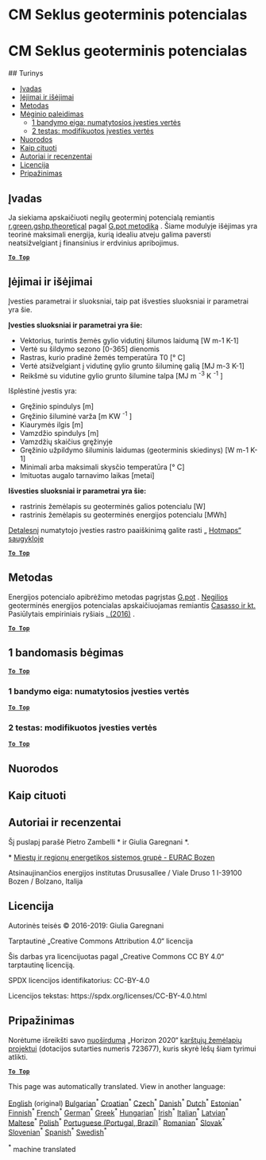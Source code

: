 <h1> <a class="anchor" id="cm-shallow-geothermal-potential" href="#cm-shallow-geothermal-potential"><i class="fa fa-link"></i></a> CM Seklus geoterminis potencialas </h1><h1> <a class="anchor" id="cm-shallow-geothermal-potential" href="#cm-shallow-geothermal-potential"><i class="fa fa-link"></i></a> CM Seklus geoterminis potencialas </h1> ## Turinys <ul><li> <a href="#introduction">Įvadas</a> </li><li> <a href="#inputs-and-outputs">Įėjimai ir išėjimai</a> </li><li> <a href="#method">Metodas</a> </li><li> <a href="#sample-run">Mėginio paleidimas</a> <ul><li> <a href="#test-run-1-default-input-values">1 bandymo eiga: numatytosios įvesties vertės</a> </li><li> <a href="#test-run-2-modified-input-values">2 testas: modifikuotos įvesties vertės</a> </li></ul></li><li> <a href="#references">Nuorodos</a> </li><li> <a href="#how-to-cite">Kaip cituoti</a> </li><li> <a href="#authors-and-reviewers">Autoriai ir recenzentai</a> </li><li> <a href="#license">Licencija</a> </li><li> <a href="#acknowledgement">Pripažinimas</a> </li></ul><h2> <a class="anchor" id="introduction" href="#introduction"><i class="fa fa-link"></i></a> Įvadas </h2><p> Ja siekiama apskaičiuoti negilų geoterminį potencialą remiantis <a href="https://grass.osgeo.org/grass76/manuals/addons/r.green.gshp.theoretical.html">r.green.gshp.theoretical</a> pagal <a href="https://www.sciencedirect.com/science/article/pii/S0360544216303358">G.pot metodiką</a> . Šiame modulyje išėjimas yra teorinė maksimali energija, kurią idealiu atveju galima paversti neatsižvelgiant į finansinius ir erdvinius apribojimus. </p><p><ins> <code><strong><a href="#table-of-contents">To Top</a></strong></code> </ins> </p><h2> <a class="anchor" id="inputs-and-outputs" href="#inputs-and-outputs"><i class="fa fa-link"></i></a> Įėjimai ir išėjimai </h2><p> Įvesties parametrai ir sluoksniai, taip pat išvesties sluoksniai ir parametrai yra šie. </p><p> <strong>Įvesties sluoksniai ir parametrai yra šie:</strong> </p><ul><li> Vektorius, turintis žemės gylio vidutinį šilumos laidumą [W m-1 K-1] </li><li> Vertė su šildymo sezono [0-365] dienomis </li><li> Rastras, kurio pradinė žemės temperatūra T0 [° C] </li><li> Vertė atsižvelgiant į vidutinę gylio grunto šiluminę galią [MJ m-3 K-1] </li><li> Reikšmė su vidutine gylio grunto šilumine talpa [MJ m <sup>-3</sup> K <sup>-1</sup> ] </li></ul><p> Išplėstinė įvestis yra: </p><ul><li> Gręžinio spindulys [m] </li><li> Gręžinio šiluminė varža [m KW <sup>-1</sup> ] </li><li> Kiaurymės ilgis [m] </li><li> Vamzdžio spindulys [m] </li><li> Vamzdžių skaičius gręžinyje </li><li> Gręžinio užpildymo šiluminis laidumas (geoterminis skiedinys) [W m-1 K-1] </li><li> Minimali arba maksimali skysčio temperatūra [° C] </li><li> Imituotas augalo tarnavimo laikas [metai] </li></ul><p> <strong>Išvesties sluoksniai ir parametrai yra šie:</strong> </p><ul><li> rastrinis žemėlapis su geoterminės galios potencialu [W] </li><li> rastrinis žemėlapis su geoterminės energijos potencialu [MWh] </li></ul><p> <a href="https://gitlab.com/hotmaps/potential/potential_geothermal_raster">Detalesnį</a> numatytojo įvesties rastro paaiškinimą galite rasti „ <a href="https://gitlab.com/hotmaps/potential/potential_geothermal_raster">Hotmaps“ saugykloje</a> </p><p><ins> <code><strong><a href="#table-of-contents">To Top</a></strong></code> </ins> </p><h2> <a class="anchor" id="method" href="#method"><i class="fa fa-link"></i></a> Metodas </h2><p> Energijos potencialo apibrėžimo metodas pagrįstas <a href="https://www.sciencedirect.com/science/article/pii/S0360544216303358">G.pot</a> . <a href="https://www.sciencedirect.com/science/article/pii/S0360544216303358">Negilios</a> geoterminės energijos potencialas apskaičiuojamas remiantis <a href="https://www.sciencedirect.com/science/article/pii/S0360544216303358">Casasso ir kt.</a> Pasiūlytais empiriniais ryšiais <a href="https://www.sciencedirect.com/science/article/pii/S0360544216303358">. (2016)</a> . </p><p><ins> <code><strong><a href="#table-of-contents">To Top</a></strong></code> </ins> </p><h2> <a class="anchor" id="test-run-1" href="#test-run-1"><i class="fa fa-link"></i></a> 1 bandomasis bėgimas </h2><p><ins> <code><strong><a href="#table-of-contents">To Top</a></strong></code> </ins> </p><h3> <a class="anchor" id="test-run-1--default-input-values" href="#test-run-1--default-input-values"><i class="fa fa-link"></i></a> 1 bandymo eiga: numatytosios įvesties vertės </h3><p><ins> <code><strong><a href="#table-of-contents">To Top</a></strong></code> </ins> </p><h3> <a class="anchor" id="test-run-2--modified-input-values" href="#test-run-2--modified-input-values"><i class="fa fa-link"></i></a> 2 testas: modifikuotos įvesties vertės </h3><p><ins> <code><strong><a href="#table-of-contents">To Top</a></strong></code> </ins> </p><h2> <a class="anchor" id="references" href="#references"><i class="fa fa-link"></i></a> Nuorodos </h2><h2> <a class="anchor" id="how-to-cite" href="#how-to-cite"><i class="fa fa-link"></i></a> Kaip cituoti </h2><h2> <a class="anchor" id="authors-and-reviewers" href="#authors-and-reviewers"><i class="fa fa-link"></i></a> Autoriai ir recenzentai </h2><p> Šį puslapį parašė Pietro Zambelli * ir Giulia Garegnani *. </p><p> * <a href="http://www.eurac.edu/en/research/technologies/renewableenergy/researchfields/Pages/Energy-strategies-and-planning.aspx">Miestų ir regionų energetikos sistemos grupė - EURAC Bozen</a> </p><p> Atsinaujinančios energijos institutas Drususallee / Viale Druso 1 I-39100 Bozen / Bolzano, Italija </p><h2> <a class="anchor" id="license" href="#license"><i class="fa fa-link"></i></a> Licencija </h2><p> Autorinės teisės © 2016-2019: Giulia Garegnani </p><p> Tarptautinė „Creative Commons Attribution 4.0“ licencija </p><p> Šis darbas yra licencijuotas pagal „Creative Commons CC BY 4.0“ tarptautinę licenciją. </p><p> SPDX licencijos identifikatorius: CC-BY-4.0 </p><p> Licencijos tekstas: https://spdx.org/licenses/CC-BY-4.0.html </p><h2> <a class="anchor" id="acknowledgement" href="#acknowledgement"><i class="fa fa-link"></i></a> Pripažinimas </h2><p> Norėtume išreikšti savo <a href="https://www.hotmaps-project.eu">nuoširdumą</a> „Horizon 2020“ <a href="https://www.hotmaps-project.eu">karštųjų žemėlapių projektui</a> (dotacijos sutarties numeris 723677), kuris skyrė lėšų šiam tyrimui atlikti. </p><p><ins> <code><strong><a href="#table-of-contents">To Top</a></strong></code> </ins> </p>
<!--- THIS IS A SUPER UNIQUE IDENTIFIER -->

This page was automatically translated. View in another language:

[English](../en/CM-Shallow-geothermal-potential) (original) [Bulgarian](../bg/CM-Shallow-geothermal-potential)<sup>\*</sup> [Croatian](../hr/CM-Shallow-geothermal-potential)<sup>\*</sup> [Czech](../cs/CM-Shallow-geothermal-potential)<sup>\*</sup> [Danish](../da/CM-Shallow-geothermal-potential)<sup>\*</sup> [Dutch](../nl/CM-Shallow-geothermal-potential)<sup>\*</sup> [Estonian](../et/CM-Shallow-geothermal-potential)<sup>\*</sup> [Finnish](../fi/CM-Shallow-geothermal-potential)<sup>\*</sup> [French](../fr/CM-Shallow-geothermal-potential)<sup>\*</sup> [German](../de/CM-Shallow-geothermal-potential)<sup>\*</sup> [Greek](../el/CM-Shallow-geothermal-potential)<sup>\*</sup> [Hungarian](../hu/CM-Shallow-geothermal-potential)<sup>\*</sup> [Irish](../ga/CM-Shallow-geothermal-potential)<sup>\*</sup> [Italian](../it/CM-Shallow-geothermal-potential)<sup>\*</sup> [Latvian](../lv/CM-Shallow-geothermal-potential)<sup>\*</sup>  [Maltese](../mt/CM-Shallow-geothermal-potential)<sup>\*</sup> [Polish](../pl/CM-Shallow-geothermal-potential)<sup>\*</sup> [Portuguese (Portugal, Brazil)](../pt/CM-Shallow-geothermal-potential)<sup>\*</sup> [Romanian](../ro/CM-Shallow-geothermal-potential)<sup>\*</sup> [Slovak](../sk/CM-Shallow-geothermal-potential)<sup>\*</sup> [Slovenian](../sl/CM-Shallow-geothermal-potential)<sup>\*</sup> [Spanish](../es/CM-Shallow-geothermal-potential)<sup>\*</sup> [Swedish](../sv/CM-Shallow-geothermal-potential)<sup>\*</sup> 

<sup>\*</sup> machine translated

